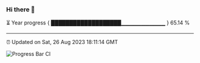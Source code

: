 ### Hi there 👋

⏳ Year progress { ███████████████████▁▁▁▁▁▁▁▁▁▁▁ } 65.14 %

---

⏰ Updated on Sat, 26 Aug 2023 18:11:14 GMT

![Progress Bar CI](https://github.com/liununu/liununu/workflows/Progress%20Bar%20CI/badge.svg)
